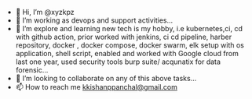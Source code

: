 - 👋 Hi, I’m @xyzkpz
- 👀 I’m working as devops and support activities...
- 🌱 I’m explore and learning new tech is my hobby, i.e kubernetes,ci, cd with github action, prior worked with jenkins, ci cd pipeline, harber repository, docker , docker compose, docker swarm, elk setup with os application, shell script, enabled and worked with Google cloud from last one year, used security tools burp suite/ acqunatix for data forensic...
- 💞️ I’m looking to collaborate on any of this above tasks...
- 📫 How to reach me kkishanppanchal@gmail.com 

<!---
xyzkpz/xyzkpz is a ✨ special ✨ repository because its `README.md` (this file) appears on your GitHub profile.
You can click the Preview link to take a look at your changes.
--->

